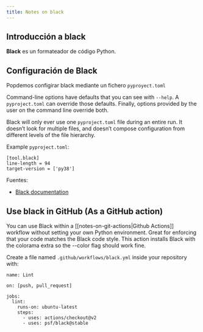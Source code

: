 ```yaml
---
title: Notes on black
---
```


## Introducción a black

**Black** es un formateador de código Python.

## Configuración de  Black

Popdemos configirar black mediante un fichero `pyproyect.toml`

Command-line options have defaults that you can see with `--help`. A `pyproject.toml` can
override those defaults. Finally, options provided by the user on the command line override
both.

Black will only ever use one `pyproject.toml` file during an entire run. It doesn’t look for
multiple files, and doesn’t compose configuration from different levels of the file
hierarchy.

Example `pyproject.toml`:

```
[tool.black]
line-length = 94
target-version = ['py38']
```

Fuentes:

- [Black documentation](https://black.readthedocs.io/en/stable/usage_and_configuration/the_basics.html)

## Use black in GitHub (As a GitHub action)

You can use Black within a [[notes-on-git-actions|Github Actions]] workflow without setting your own Python environment. Great for enforcing that your code matches the Black code style. This action installs Black with the colorama extra so the --color flag should work fine.


Create a file named `.github/workflows/black.yml` inside your repository with:

```
name: Lint

on: [push, pull_request]

jobs:
  lint:
    runs-on: ubuntu-latest
    steps:
      - uses: actions/checkout@v2
      - uses: psf/black@stable
```
